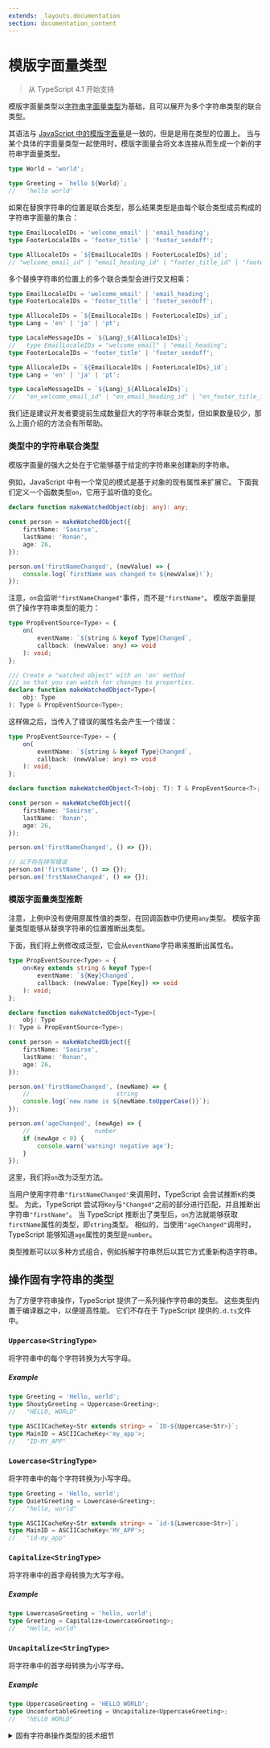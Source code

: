 ```yaml
---
extends: _layouts.documentation
section: documentation_content
---
```


# 模版字面量类型

> 从 TypeScript 4.1 开始支持

模版字面量类型以[字符串字面量类型](../../handbook/literal-types.md)为基础，且可以展开为多个字符串类型的联合类型。

其语法与 [JavaScript 中的模版字面量](https://developer.mozilla.org/en-US/docs/Web/JavaScript/Reference/Template_literals)是一致的，但是是用在类型的位置上。
当与某个具体的字面量类型一起使用时，模版字面量会将文本连接从而生成一个新的字符串字面量类型。

```ts
type World = 'world';

type Greeting = `hello ${World}`;
//   'hello world'
```

如果在替换字符串的位置是联合类型，那么结果类型是由每个联合类型成员构成的字符串字面量的集合：

```ts
type EmailLocaleIDs = 'welcome_email' | 'email_heading';
type FooterLocaleIDs = 'footer_title' | 'footer_sendoff';

type AllLocaleIDs = `${EmailLocaleIDs | FooterLocaleIDs}_id`;
// "welcome_email_id" | "email_heading_id" | "footer_title_id" | "footer_sendoff_id"
```

多个替换字符串的位置上的多个联合类型会进行交叉相乘：

```ts
type EmailLocaleIDs = 'welcome_email' | 'email_heading';
type FooterLocaleIDs = 'footer_title' | 'footer_sendoff';

type AllLocaleIDs = `${EmailLocaleIDs | FooterLocaleIDs}_id`;
type Lang = 'en' | 'ja' | 'pt';

type LocaleMessageIDs = `${Lang}_${AllLocaleIDs}`;
//   type EmailLocaleIDs = "welcome_email" | "email_heading";
type FooterLocaleIDs = 'footer_title' | 'footer_sendoff';

type AllLocaleIDs = `${EmailLocaleIDs | FooterLocaleIDs}_id`;
type Lang = 'en' | 'ja' | 'pt';

type LocaleMessageIDs = `${Lang}_${AllLocaleIDs}`;
//   "en_welcome_email_id" | "en_email_heading_id" | "en_footer_title_id" | "en_footer_sendoff_id" | "ja_welcome_email_id" | "ja_email_heading_id" | "ja_footer_title_id" | "ja_footer_sendoff_id" | "pt_welcome_email_id" | "pt_email_heading_id" | "pt_footer_title_id" | "pt_footer_sendoff_id"
```

我们还是建议开发者要提前生成数量巨大的字符串联合类型，但如果数量较少，那么上面介绍的方法会有所帮助。

### 类型中的字符串联合类型

模版字面量的强大之处在于它能够基于给定的字符串来创建新的字符串。

例如，JavaScript 中有一个常见的模式是基于对象的现有属性来扩展它。
下面我们定义一个函数类型`on`，它用于监听值的变化。

```ts
declare function makeWatchedObject(obj: any): any;

const person = makeWatchedObject({
    firstName: 'Saoirse',
    lastName: 'Ronan',
    age: 26,
});

person.on('firstNameChanged', (newValue) => {
    console.log(`firstName was changed to ${newValue}!`);
});
```

注意，`on`会监听`"firstNameChanged"`事件，而不是`"firstName"`。
模版字面量提供了操作字符串类型的能力：

```ts
type PropEventSource<Type> = {
    on(
        eventName: `${string & keyof Type}Changed`,
        callback: (newValue: any) => void
    ): void;
};

/// Create a "watched object" with an 'on' method
/// so that you can watch for changes to properties.
declare function makeWatchedObject<Type>(
    obj: Type
): Type & PropEventSource<Type>;
```

这样做之后，当传入了错误的属性名会产生一个错误：

```ts
type PropEventSource<Type> = {
    on(
        eventName: `${string & keyof Type}Changed`,
        callback: (newValue: any) => void
    ): void;
};

declare function makeWatchedObject<T>(obj: T): T & PropEventSource<T>;

const person = makeWatchedObject({
    firstName: 'Saoirse',
    lastName: 'Ronan',
    age: 26,
});

person.on('firstNameChanged', () => {});

// 以下存在拼写错误
person.on('firstName', () => {});
person.on('frstNameChanged', () => {});
```

### 模版字面量类型推断

注意，上例中没有使用原属性值的类型，在回调函数中仍使用`any`类型。
模版字面量类型能够从替换字符串的位置推断出类型。

下面，我们将上例修改成泛型，它会从`eventName`字符串来推断出属性名。

```ts
type PropEventSource<Type> = {
    on<Key extends string & keyof Type>(
        eventName: `${Key}Changed`,
        callback: (newValue: Type[Key]) => void
    ): void;
};

declare function makeWatchedObject<Type>(
    obj: Type
): Type & PropEventSource<Type>;

const person = makeWatchedObject({
    firstName: 'Saoirse',
    lastName: 'Ronan',
    age: 26,
});

person.on('firstNameChanged', (newName) => {
    //                        string
    console.log(`new name is ${newName.toUpperCase()}`);
});

person.on('ageChanged', (newAge) => {
    //                  number
    if (newAge < 0) {
        console.warn('warning! negative age');
    }
});
```

这里，我们将`on`改为泛型方法。

当用户使用字符串`"firstNameChanged'`来调用时，TypeScript 会尝试推断`K`的类型。
为此，TypeScript 尝试将`Key`与`"Changed"`之前的部分进行匹配，并且推断出字符串`"firstName"`。
当 TypeScript 推断出了类型后，`on`方法就能够获取`firstName`属性的类型，即`string`类型。
相似的，当使用`"ageChanged"`调用时，TypeScript 能够知道`age`属性的类型是`number`。

类型推断可以以多种方式组合，例如拆解字符串然后以其它方式重新构造字符串。

## 操作固有字符串的类型

为了方便字符串操作，TypeScript 提供了一系列操作字符串的类型。
这些类型内置于编译器之中，以便提高性能。
它们不存在于 TypeScript 提供的`.d.ts`文件中。

### `Uppercase<StringType>`

将字符串中的每个字符转换为大写字母。

##### Example

```ts
type Greeting = 'Hello, world';
type ShoutyGreeting = Uppercase<Greeting>;
//   "HELLO, WORLD"

type ASCIICacheKey<Str extends string> = `ID-${Uppercase<Str>}`;
type MainID = ASCIICacheKey<'my_app'>;
//   "ID-MY_APP"
```

### `Lowercase<StringType>`

将字符串中的每个字符转换为小写字母。

```ts
type Greeting = 'Hello, world';
type QuietGreeting = Lowercase<Greeting>;
//   "hello, world"

type ASCIICacheKey<Str extends string> = `id-${Lowercase<Str>}`;
type MainID = ASCIICacheKey<'MY_APP'>;
//   "id-my_app"
```

### `Capitalize<StringType>`

将字符串中的首字母转换为大写字母。

##### Example

```ts
type LowercaseGreeting = 'hello, world';
type Greeting = Capitalize<LowercaseGreeting>;
//   "Hello, world"
```

### `Uncapitalize<StringType>`

将字符串中的首字母转换为小写字母。

##### Example

```ts twoslash
type UppercaseGreeting = 'HELLO WORLD';
type UncomfortableGreeting = Uncapitalize<UppercaseGreeting>;
//   "hELLO WORLD"
```

<details>
    <summary>固有字符串操作类型的技术细节</summary>
    <p>在TypeScript 4.1中会直接使用JavaScript中的字符串操作函数来操作固有字符串，且不会考虑本地化字符。</p>
    <code><pre>
function applyStringMapping(symbol: Symbol, str: string) {
    switch (intrinsicTypeKinds.get(symbol.escapedName as string)) {
        case IntrinsicTypeKind.Uppercase: return str.toUpperCase();
        case IntrinsicTypeKind.Lowercase: return str.toLowerCase();
        case IntrinsicTypeKind.Capitalize: return str.charAt(0).toUpperCase() + str.slice(1);
        case IntrinsicTypeKind.Uncapitalize: return str.charAt(0).toLowerCase() + str.slice(1);
    }
    return str;
}</pre></code>
</details>
